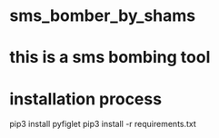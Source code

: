 # sms_bomber_by_shams
# this is a sms bombing tool

# installation process
pip3 install pyfiglet
pip3 install -r requirements.txt
